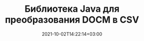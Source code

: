 ---
############################# Static ############################
layout: "autogen-gist"
date: 2021-10-02T14:22:14+03:00
draft: false
path: "ru/total/java/conversion/docm-to-csv/"
other_out_formats: "PDF DOC DOCX DOCM DOT DOTX DOTM TXT RTF HTML MHTML HTM MHT XLS XLSX XLSM XLSB XLT XLTX XLTM XLAM CSV TSV FODS DIF SXC PPT PPTX PPS PPSX PPSM POT POTX PPTM POTM ODT OTT ODS ODP OTP TIFF JPEG JPG PNG GIF BMP ICO WMF EMF DCM WEBP JP2 EMZ WMZ SVG SVGZ TGA XPS TEX MD PSD PSB EPUB WEB EXCEL IMAGE FODP DICOM"
ad_headline: "Преобразование Java DOCM в CSV"
ad_description: "API преобразования документов DOCM в CSV для Java | Поддерживается более 100 форматов файлов"

############################# Head ############################
head_title: "Преобразование DOCM в CSV на Java | Библиотека преобразования слов Java"
head_description: "API конвертации документов обработки Java Word. Преобразование DOCM в CSV и более 100 других форматов изображений и файлов в приложениях Java с использованием сред разработки NetBeans, IntelliJ IDEA и Eclipse."

############################# Header ############################
title: "Библиотека Java для преобразования DOCM в CSV"
description: "Программное преобразование DOCM в CSV в приложениях Java и J2SE с использованием гибких параметров обработки документов для настройки внешнего вида результирующего документа. Библиотека преобразования документов Word точно преобразует форматы документов Word в PDF, электронные таблицы Excel, презентации PowerPoint, Photoshop, HTML, электронные книги, XML, изображения и многие другие популярные форматы файлов. Использование нескольких функций преобразования документов — конвертируйте весь документ или выберите определенные страницы исходного файла документа на основе самостоятельно выбранных номеров страниц или диапазонов страниц и легко конвертируйте в поддерживаемый формат документа без использования какого-либо внешнего программного обеспечения."

############################# SubMenu ############################
submenu:
    enable: false

############################# Content ############################
content:
    enable: true
    block:
    - title_left: "Как конвертировать DOCM в CSV на Java"
      content_left: |
          Выполните преобразование файлов DOCM в CSV на Java, выполнив три простых шага. Просматривайте преобразованный документ MHTML как есть или визуализируйте и отображайте его как HTML без использования какого-либо внешнего программного обеспечения.

          -   Создайте новый экземпляр класса **Converter** и загрузите файл DOCM.
          -   Установите **ConvertOptions** для типа документа CSV.
          -   Вызов метода **Convert** экземпляра класса **Converter** для преобразования в CSV
          -   Установить параметры для просмотра HTML
          -   Создайте объект **Viewer** для просмотра преобразованного CSV в формате HTML.
          
      title_right: "Инструкции по загрузке и установке"
      content_right: |
          Пространства имен `GroupDocs.Conversion` и `GroupDocs.Viewer` необходимы для преобразования форматов файлов Word в широкий спектр изображений и типов документов, таких как PDF, Microsoft Office (Word, Excel, PowerPoint, Project, Outlook), OpenDocument, HTML и Схемы САПР. Изучите другие [Java API для документов Office](https://products.conholdate.com/total/java/), предлагаемые Conholdate.Total.
          
          Получите соответствующие файлы сборки из [загрузок](https://downloads.conholdate.com/total/java) или загрузите весь пакет из [Maven](https://repository.conholdate.com/webapp/#/artifacts/browse/tree/General/repo), чтобы добавить `Conholdate.Total for Java` прямо в вашу рабочую область.
          
      gisthash: "675fd7fb45acf595fd9f872593eb2899"
      gistfile: "word-to-pdf-conversion.java"

    - title_left: "Добавить водяной знак в Word и преобразовать в PDF"
      content_left: |
          Точно конвертируйте документы Word в PDF на Java точно так же, как исходный файл, и применяйте текстовые или графические водяные знаки к преобразованным страницам документа.

          -   Создайте новый экземпляр класса **Converter** для преобразования документа Word DOCX.
          -   Создайте правильный класс **ConvertOptions** (PdfConvertOptions, WordProcessingConvertOptions, SpreadsheetConvertOptions)
          -   Создайте новый экземпляр класса **WatermarkOptions**.
          -   Укажите свойства водяного знака (цвет, ширина, высота, текст, изображение и т. д.)
          -   Задайте свойство **Водяной знак** экземпляра **ConvertOptions**.
          -   Вызов метода **Convert** экземпляра класса **Converter** для преобразования Word в PDF
          
      title_right: "Загрузка и преобразование удаленных документов"
      content_right: |
          Используя Conholdate.Total для Java, разработчики могут загружать и преобразовывать документы из различных удаленных мест и ресурсов облачного хранилища документов, таких как Amazon S3, Microsoft Azure Blob, FTP, локальный диск, поток или простой URL-адрес. Просто укажите метод для получения удаленного потока документов, а затем передайте его классу Converter в качестве конструктора.
          
          API-интерфейсы Conholdate.Total для Java поддерживаются в различных операционных системах, таких как Windows J2SE, Linux (Ubuntu, OpenSUSE, CentOS и другие), macOS и любых типах приложений Java на основе сред разработки Eclipse, IntelliJ NetBeans, IntelliJ IDEA или Visual Studio Code.
          
      gisthash: "6999e55b491eea2906d7fefe2e636e33"
      gistfile: "add-watermark-to-word-and-convert-to-pdf.java"
          
    - title_left: "Защищенное паролем преобразование Word в PDF"
      content_left: |
          Точно загружайте и преобразовывайте защищенные паролем документы обработки Word в PDF в своих приложениях на основе Java — все, что вам нужно, — это всего несколько строк кода. Разработчики также могут преобразовать документ Word (DOC или DOCX) в другие форматы, такие как Интернет (HTML, MHTML), изображения (JPG, PNG, TIFF, BMP), Markdown и многие другие без необходимости установки Microsoft Word.

          -   Создайте новый экземпляр класса **Converter** и передайте путь к исходному документу.
          -   Создайте правильный класс **ConvertOptions**, например. (PdfConvertOptions, WordProcessingConvertOptions, SpreadsheetConvertOptions и т. д.)
          -   Вызовите метод **convert** экземпляра класса **Converter** и передайте имя файла для преобразованного документа
        
      title_right: "Извлечение информации из исходного документа"
      content_right: |
          Функция извлечения информации о документах не только позволяет получить основную информацию об исходном файле документа, но также поддерживает извлечение некоторой ценной информации, специфичной для формата файла. Он включает даты начала и окончания проекта в файле Microsoft Project, любые ограничения на печать документа PDF, список папок, включенных в файл данных Outlook, и информацию о слоях и макетах в документе САПР.

          Еще одна полезная функция Conholdate.Total Java API для преобразования документов — автоматическое определение неизвестного расширения формата файла исходного документа, который доставляется в виде потока байтов.
          
      gisthash: "35e23082b8fa43502d6784c38947eef1"
      gistfile: "password-protected-word-document-to-pdf-conversion.java"

    - title_left: "Преобразование определенных страниц Word в PDF на Java"
      content_left: |
          API преобразования документов Java позволяет выбирать выбранные страницы из исходного документа и точно преобразовывать в поддерживаемый формат документа. В приведенном ниже примере кода показано, как преобразовать 1-ю и 4-ю страницы документа Word в результирующий файл PDF.

          -   Создайте новый экземпляр класса **Converter** и загрузите входной документ (Word)
          -   Создайте правильный класс **ConvertOptions**, например. (PdfConvertOptions, WordProcessingConvertOptions, SpreadsheetConvertOptions и т. д.)
          -   Задайте свойство **setPages** экземпляра **ConvertOptions** и укажите конкретный номер страницы для преобразования.
          -   Вызовите метод **convert** экземпляра класса **Converter** и передайте имя файла (PDF) для преобразованного документа.
        
      title_right: "Кэширование результатов преобразованного документа"
      content_right: |
          В некоторых случаях размер преобразованного документа больше, и для преобразования требуется время. Библиотека преобразования документов предлагает функцию кэширования для эффективного управления такими ситуациями и ускорения повторяющегося процесса преобразования. Включите интерфейс ICache для работы с настраиваемой реализацией кэша с помощью точки расширения и управляйте преобразованием кэша по своему усмотрению.

          Результат преобразования по умолчанию сохраняется на локальном диске, но любой тип кэш-хранилища может поддерживаться путем реализации соответствующих интерфейсов, таких как Amazon S3, Dropbox, Google Drive, Windows Azure, Reddis или любой другой.
          
      gisthash: "98e5756c4d2150212f5abd2eb2067059"
      gistfile: "convert-specific-word-document-pages-to-pdf.java"
############################# About Formats ############################
about_formats:
    enable: false
############################# More Formats ############################
more_formats:
    enable: true
    auto: false
    other_out_formats: PDF DOC DOCX DOCM DOT DOTX DOTM TXT RTF HTML MHTML HTM MHT XLS XLSX XLSM XLSB XLT XLTX XLTM XLAM CSV TSV FODS DIF SXC PPT PPTX PPS PPSX PPSM POT POTX PPTM POTM ODT OTT ODS ODP OTP TIFF JPEG JPG PNG GIF BMP ICO WMF EMF DCM WEBP JP2 EMZ WMZ SVG SVGZ TGA XPS TEX MD PSD PSB EPUB WEB EXCEL IMAGE FODP DICOM
############################# Back to top ###############################
back_to_top:
  enable: true
---